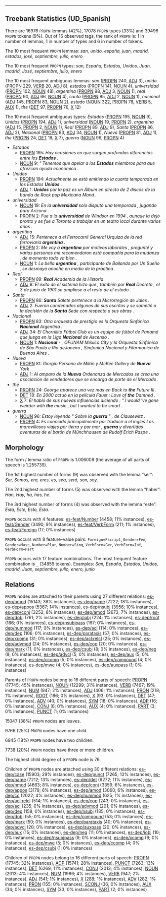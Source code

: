 

--------------------------------------------------------------------------------

## Treebank Statistics (UD_Spanish)

There are 16976 `PROPN` lemmas (42%), 17078 `PROPN` types (33%) and 39496 `PROPN` tokens (9%).
Out of 16 observed tags, the rank of `PROPN` is: 1 in number of lemmas, 1 in number of types and 6 in number of tokens.

The 10 most frequent `PROPN` lemmas: <em>san, unido, españa, juan, madrid, estados, josé, septiembre, julio, enero</em>

The 10 most frequent `PROPN` types:  <em>san, España, Estados, Unidos, Juan, madrid, José, septiembre, julio, enero</em>

The 10 most frequent ambiguous lemmas: <em>san</em> ([PROPN]() 240, [ADJ]() 3), <em>unido</em> ([PROPN]() 229, [VERB]() 20, [ADJ]() 8), <em>estados</em> ([PROPN]() 141, [NOUN]() 4), <em>universidad</em> ([PROPN]() 102, [NOUN]() 48), <em>argentina</em> ([PROPN]() 98, [ADJ]() 3, [NOUN]() 1), <em>real</em> ([PROPN]() 90, [ADJ]() 66, [NOUN]() 4), <em>santa</em> ([PROPN]() 85, [ADJ]() 2, [NOUN]() 1), <em>nacional</em> ([ADJ]() 145, [PROPN]() 83, [NOUN]() 2), <em>estado</em> ([NOUN]() 322, [PROPN]() 78, [VERB]() 5, [AUX]() 1), <em>the</em> ([DET]() 97, [PROPN]() 76, [X]() 12)

The 10 most frequent ambiguous types:  <em>Estados</em> ([PROPN]() 195, [NOUN]() 9), <em>Unidos</em> ([PROPN]() 194, [ADJ]() 1), <em>universidad</em> ([NOUN]() 19, [PROPN]() 2), <em>argentina</em> ([ADJ]() 15, [PROPN]() 2, [NOUN]() 1), <em>Real</em> ([PROPN]() 89, [ADJ]() 9), <em>Santa</em> ([PROPN]() 86, [ADJ]() 2), <em>Nacional</em> ([PROPN]() 83, [ADJ]() 34, [NOUN]() 1), <em>Nueva</em> ([PROPN]() 81, [ADJ]() 1), <em>the</em> ([PROPN]() 24, [DET]() 18, [X]() 7), <em>guerra</em> ([NOUN]() 96, [PROPN]() 4)


* <em>Estados</em>
  * [PROPN]() 195: <em>Hay ocasiones en que surgen profundas diferencias entre los <b>Estados</b> .</em>
  * [NOUN]() 9: <em>" Tenemos que apelar a los <b>Estados</b> miembros para que ofrezcan ayuda económica .</em>
* <em>Unidos</em>
  * [PROPN]() 194: <em>Actualmente se está emitiendo la cuarta temporada en los Estados <b>Unidos</b> .</em>
  * [ADJ]() 1: <em><b>Unidos</b> por la paz es un Álbum en directo de 2 discos de la banda de Rock pop Mexicana Maná .</em>
* <em>universidad</em>
  * [NOUN]() 19: <em>En la <b>universidad</b> solo disputó una temporada , jugando para Arizona .</em>
  * [PROPN]() 2: <em>Fue a la <b>universidad</b> de Windsor en 1994 , aunque la dejó pronto y se fue a Toronto a trabajar en un teatro local durante varios años .</em>
* <em>argentina</em>
  * [ADJ]() 15: <em>Pertenece a el Ferrocarril General Urquiza de la red ferroviaria <b>argentina</b> .</em>
  * [PROPN]() 2: <em>Me voy a <b>argentina</b> por motivos laborales , pregunté y varias personas me recomendaron está compañia para la mudanza , de momento todo va bien .</em>
  * [NOUN]() 1: <em>La bella <b>argentina</b> , participante de Bailando por Un Sueño , se desmayó anoche en medio de la practica .</em>
* <em>Real</em>
  * [PROPN]() 89: <em><b>Real</b> Academia de la Historia</em>
  * [ADJ]() 9: <em>El éxito de el sistema hizo que , también por <b>Real</b> Decreto , el 3 de junio de 1901 se ampliase a el resto de el estado .</em>
* <em>Santa</em>
  * [PROPN]() 86: <em><b>Santa</b> Salete pertenece a la Microrregión de Jales .</em>
  * [ADJ]() 2: <em>Fueron condenados algunos de sus escritos y se sometió a la decisión de la <b>Santa</b> Sede con respecto a sus obras .</em>
* <em>Nacional</em>
  * [PROPN]() 83: <em>Otra orquesta de prestigio es la Orquesta Sinfónica <b>Nacional</b> Argentina .</em>
  * [ADJ]() 34: <em>El Chorrillito Fútbol Club es un equipo de fútbol de Panamá que juega en la Liga <b>Nacional</b> de Ascenso .</em>
  * [NOUN]() 1: <em><b>Nacional</b> - , OFUNAM México City y la Orquesta Sinfónica de Sâo Paulo e Rio deJaneiro , Simfonica Nacional y Filarmonica de Buenos Aires .</em>
* <em>Nueva</em>
  * [PROPN]() 81: <em>Giorgio Persano de Milán y McKee Gallery de <b>Nueva</b> York .</em>
  * [ADJ]() 1: <em>Al amparo de la <b>Nueva</b> Ordenanza de Mercados se crea una asociación de vendedores que se encarga de parte de el Mercado .</em>
* <em>the</em>
  * [PROPN]() 24: <em>George aparece una vez más en Back to <b>the</b> Future III .</em>
  * [DET]() 18: <em>En 2000 actuó en la película Faust : Love of <b>the</b> Damned .</em>
  * [X]() 7: <em>Él habló de sus nuevas influencias diciendo : " I would 've gone weirder with <b>the</b> music , but I wanted to be smart .</em>
* <em>guerra</em>
  * [NOUN]() 96: <em>Estoy leyendo " Sobre la <b>guerra</b> " , de Clausewitz .</em>
  * [PROPN]() 4: <em>Es conocido principalmente por traducir a el inglés Los maravillosos viajes por tierra y por mar , <b>guerra</b> y divertidas aventuras de el barón de Münchhausen de Rudolf Erich Raspe .</em>

## Morphology

The form / lemma ratio of `PROPN` is 1.006008 (the average of all parts of speech is 1.255739).

The 1st highest number of forms (9) was observed with the lemma “ser”: <em>Ser, Somos, era, eres, es, sea, será, son, soy</em>.

The 2nd highest number of forms (5) was observed with the lemma “haber”: <em>Han, Hay, ha, has, he</em>.

The 3rd highest number of forms (4) was observed with the lemma “este”: <em>Esta, Este, Esto, Ésta</em>.

`PROPN` occurs with 4 features: [es-feat/Number]() (4458; 11% instances), [es-feat/Gender]() (3490; 9% instances), [es-feat/VerbForm]() (211; 1% instances), [es-feat/Foreign]() (17; 0% instances)

`PROPN` occurs with 8 feature-value pairs: `Foreign=Fscript`, `Gender=Fem`, `Gender=Masc`, `Number=Plur`, `Number=Sing`, `VerbForm=Ger`, `VerbForm=Inf`, `VerbForm=Part`

`PROPN` occurs with 17 feature combinations.
The most frequent feature combination is `_` (34855 tokens).
Examples: <em>San, España, Estados, Unidos, madrid, Juan, septiembre, julio, enero, junio</em>


## Relations

`PROPN` nodes are attached to their parents using 27 different relations: [es-dep/nmod]() (15143; 38% instances), [es-dep/name]() (7222; 18% instances), [es-dep/appos]() (5367; 14% instances), [es-dep/nsubj]() (3956; 10% instances), [es-dep/conj]() (3252; 8% instances), [es-dep/amod]() (2673; 7% instances), [es-dep/dobj]() (761; 2% instances), [es-dep/iobj]() (224; 1% instances), [es-dep/root]() (186; 0% instances), [es-dep/nsubjpass]() (167; 0% instances), [es-dep/nummod]() (117; 0% instances), [es-dep/acl]() (114; 0% instances), [es-dep/dep]() (106; 0% instances), [es-dep/parataxis]() (57; 0% instances), [es-dep/xcomp]() (31; 0% instances), [es-dep/acl:relcl]() (25; 0% instances), [es-dep/advmod]() (24; 0% instances), [es-dep/cop]() (20; 0% instances), [es-dep/mark]() (11; 0% instances), [es-dep/csubj]() (8; 0% instances), [es-dep/neg]() (8; 0% instances), [es-dep/advcl]() (5; 0% instances), [es-dep/aux]() (5; 0% instances), [es-dep/ccomp]() (5; 0% instances), [es-dep/compound]() (4; 0% instances), [es-dep/mwe]() (4; 0% instances), [es-dep/auxpass]() (1; 0% instances)

Parents of `PROPN` nodes belong to 16 different parts of speech: [PROPN]() (17745; 45% instances), [NOUN]() (12299; 31% instances), [VERB]() (7467; 19% instances), [NUM]() (947; 2% instances), [ADJ]() (406; 1% instances), [PRON]() (218; 1% instances), [ROOT]() (186; 0% instances), [X]() (93; 0% instances), [DET]() (47; 0% instances), [ADV]() (40; 0% instances), [SYM]() (18; 0% instances), [ADP]() (16; 0% instances), [CONJ]() (6; 0% instances), [AUX]() (4; 0% instances), [PART]() (3; 0% instances), [PUNCT]() (1; 0% instances)

15047 (38%) `PROPN` nodes are leaves.

9766 (25%) `PROPN` nodes have one child.

6945 (18%) `PROPN` nodes have two children.

7738 (20%) `PROPN` nodes have three or more children.

The highest child degree of a `PROPN` node is 76.

Children of `PROPN` nodes are attached using 30 different relations: [es-dep/case]() (15903; 29% instances), [es-dep/punct]() (7265; 13% instances), [es-dep/name]() (7212; 13% instances), [es-dep/det]() (6272; 11% instances), [es-dep/nmod]() (4663; 8% instances), [es-dep/conj]() (3359; 6% instances), [es-dep/appos]() (3179; 6% instances), [es-dep/amod]() (3060; 6% instances), [es-dep/cc]() (2022; 4% instances), [es-dep/nummod]() (625; 1% instances), [es-dep/acl:relcl]() (514; 1% instances), [es-dep/cop]() (243; 0% instances), [es-dep/acl]() (235; 0% instances), [es-dep/advmod]() (201; 0% instances), [es-dep/dep]() (158; 0% instances), [es-dep/nsubj]() (135; 0% instances), [es-dep/dobj]() (55; 0% instances), [es-dep/compound]() (53; 0% instances), [es-dep/mark]() (50; 0% instances), [es-dep/parataxis]() (40; 0% instances), [es-dep/advcl]() (20; 0% instances), [es-dep/auxpass]() (20; 0% instances), [es-dep/aux]() (15; 0% instances), [es-dep/neg]() (11; 0% instances), [es-dep/iobj]() (10; 0% instances), [es-dep/nsubjpass]() (9; 0% instances), [es-dep/xcomp]() (9; 0% instances), [es-dep/mwe]() (5; 0% instances), [es-dep/ccomp]() (4; 0% instances), [es-dep/csubj]() (1; 0% instances)

Children of `PROPN` nodes belong to 16 different parts of speech: [PROPN]() (17745; 32% instances), [ADP]() (15741; 28% instances), [PUNCT]() (7263; 13% instances), [DET]() (6269; 11% instances), [CONJ]() (2013; 4% instances), [NOUN]() (2013; 4% instances), [NUM]() (1986; 4% instances), [VERB]() (947; 2% instances), [ADJ]() (541; 1% instances), [X]() (288; 1% instances), [ADV]() (282; 1% instances), [PRON]() (155; 0% instances), [SCONJ]() (36; 0% instances), [AUX]() (34; 0% instances), [SYM]() (33; 0% instances), [PART]() (2; 0% instances)

